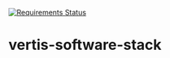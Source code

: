 [![Requirements Status](https://requires.io/github/vertisfinance/vertis-software-stack/requirements.svg?branch=master)](https://requires.io/github/vertisfinance/vertis-software-stack/requirements/?branch=master)
# vertis-software-stack
